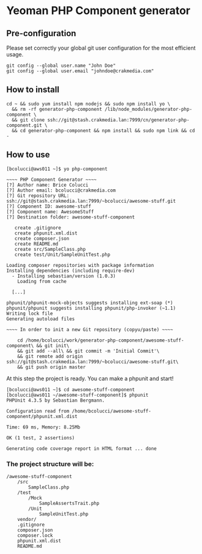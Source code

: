 
# Yeoman PHP Component generator

## Pre-configuration

Please set correctly your global git user configuration for the most efficient usage.

    git config --global user.name "John Doe"
    git config --global user.email "johndoe@crakmedia.com"

## How to install

    cd ~ && sudo yum install npm nodejs && sudo npm install yo \
      && rm -rf generator-php-component /lib/node_modules/generator-php-component \
      && git clone ssh://git@stash.crakmedia.lan:7999/cn/generator-php-component.git \
      && cd generator-php-component && npm install && sudo npm link && cd -

## How to use

    [bcolucci@aws011 ~]$ yo php-component

    ~~~~ PHP Component Generator ~~~~
    [?] Author name: Brice Colucci
    [?] Author email: bcolucci@crakmedia.com
    [?] Git repository URL: ssh://git@stash.crakmedia.lan:7999/~bcolucci/awesome-stuff.git
    [?] Component ID: awesome-stuff
    [?] Component name: AwesomeStuff
    [?] Destination folder: awesome-stuff-component

       create .gitignore
       create phpunit.xml.dist
       create composer.json
       create README.md
       create src/SampleClass.php
       create test/Unit/SampleUnitTest.php

    Loading composer repositories with package information
    Installing dependencies (including require-dev)
      - Installing sebastian/version (1.0.3)
        Loading from cache

      [...]

    phpunit/phpunit-mock-objects suggests installing ext-soap (*)
    phpunit/phpunit suggests installing phpunit/php-invoker (~1.1)
    Writing lock file
    Generating autoload files

    ~~~~ In order to init a new Git repository (copyu/paste) ~~~~

    	cd /home/bcolucci/work/generator-php-component/awesome-stuff-component\ && git init\
    	&& git add --all\ && git commit -m 'Initial Commit'\
    	&& git remote add origin ssh://git@stash.crakmedia.lan:7999/~bcolucci/awesome-stuff.git\
    	&& git push origin master

At this step the project is ready. You can make a phpunit and start!

    [bcolucci@aws011 ~]$ cd awesome-stuff-component
    [bcolucci@aws011 ~/awesome-stuff-component]$ phpunit
    PHPUnit 4.3.5 by Sebastian Bergmann.

    Configuration read from /home/bcolucci/awesome-stuff-component/phpunit.xml.dist

    Time: 69 ms, Memory: 8.25Mb

    OK (1 test, 2 assertions)

    Generating code coverage report in HTML format ... done

### The project structure will be:

    /awesome-stuff-component
        /src
            SampleClass.php
        /test
            /Mock
                SampleAssertsTrait.php
            /Unit
                SampleUnitTest.php
        vendor/
        .gitignore
        composer.json
        composer.lock
        phpunit.xml.dist
        README.md